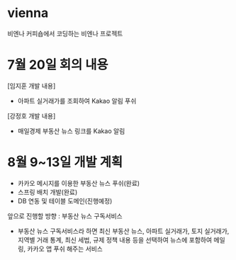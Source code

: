 # vienna
비엔나 커피숍에서 코딩하는 비엔나 프로젝트

# 7월 20일 회의 내용

[임지훈 개발 내용]
- 아파트 실거래가를 조회하여 Kakao 알림 푸쉬

[강정호 개발 내용]
- 매일경제 부동산 뉴스 링크를 Kakao 알림 

# 8월 9~13일 개발 계획
- 카카오 메시지를 이용한 부동산 뉴스 푸쉬(완료)
- 스프링 배치 개발(완료)
- DB 연동 및 테이블 도메인(진행예정)


앞으로 진행할 방향 : 부동산 뉴스 구독서비스
- 부동산 뉴스 구독서비스라 하면 최신 부동산 뉴스, 아파트 실거래가, 토지 실거래가, 지역별 거래 통계, 최신 세법, 규제 정책 내용 등을 선택하여 
  뉴스에 포함하여 메일링, 카카오 앱 푸쉬 해주는 서비스
